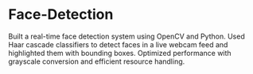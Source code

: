 # Face-Detection
Built a real-time face detection system using OpenCV and Python. Used Haar cascade classifiers to detect faces in a live webcam feed and highlighted them with bounding boxes. Optimized performance with grayscale conversion and efficient resource handling.
